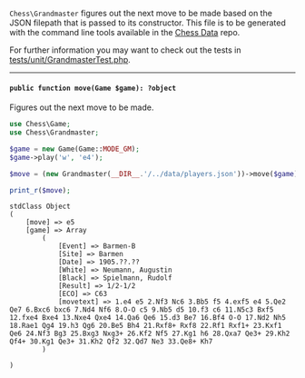 `Chess\Grandmaster` figures out the next move to be made based on the JSON filepath that is passed to its constructor. This file is to be generated with the command line tools available in the [Chess Data](https://github.com/chesslablab/chess-data) repo.

For further information you may want to check out the tests in [tests/unit/GrandmasterTest.php](https://github.com/chesslablab/php-chess/blob/master/tests/unit/GrandmasterTest.php).

---

#### `public function move(Game $game): ?object`

Figures out the next move to be made.

```php
use Chess\Game;
use Chess\Grandmaster;

$game = new Game(Game::MODE_GM);
$game->play('w', 'e4');

$move = (new Grandmaster(__DIR__.'/../data/players.json'))->move($game);

print_r($move);
```

```text
stdClass Object
(
    [move] => e5
    [game] => Array
        (
            [Event] => Barmen-B
            [Site] => Barmen
            [Date] => 1905.??.??
            [White] => Neumann, Augustin
            [Black] => Spielmann, Rudolf
            [Result] => 1/2-1/2
            [ECO] => C63
            [movetext] => 1.e4 e5 2.Nf3 Nc6 3.Bb5 f5 4.exf5 e4 5.Qe2 Qe7 6.Bxc6 bxc6 7.Nd4 Nf6 8.O-O c5 9.Nb5 d5 10.f3 c6 11.N5c3 Bxf5 12.fxe4 Bxe4 13.Nxe4 Qxe4 14.Qa6 Qe6 15.d3 Be7 16.Bf4 O-O 17.Nd2 Nh5 18.Rae1 Qg4 19.h3 Qg6 20.Be5 Bh4 21.Rxf8+ Rxf8 22.Rf1 Rxf1+ 23.Kxf1 Qe6 24.Nf3 Bg3 25.Bxg3 Nxg3+ 26.Kf2 Nf5 27.Kg1 h6 28.Qxa7 Qe3+ 29.Kh2 Qf4+ 30.Kg1 Qe3+ 31.Kh2 Qf2 32.Qd7 Ne3 33.Qe8+ Kh7
        )

)
```
